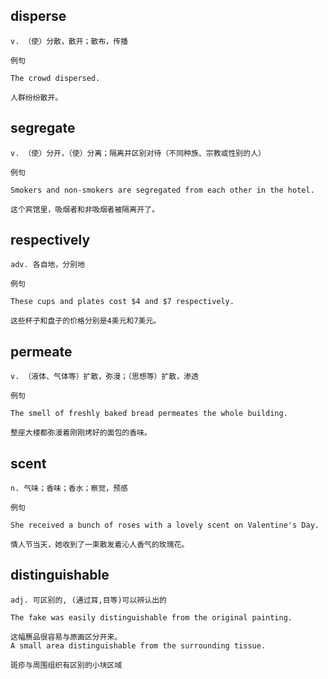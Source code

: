 ## disperse
```
v. （使）分散，散开；散布，传播

例句

The crowd dispersed.

人群纷纷散开。
```
## segregate
```
v. （使）分开，（使）分离；隔离并区别对待（不同种族、宗教或性别的人）

例句

Smokers and non-smokers are segregated from each other in the hotel.

这个宾馆里，吸烟者和非吸烟者被隔离开了。
```
## respectively
```
adv. 各自地，分别地

例句

These cups and plates cost $4 and $7 respectively.

这些杯子和盘子的价格分别是4美元和7美元。
```
## permeate
```
v. （液体、气体等）扩散，弥漫；（思想等）扩散，渗透

例句

The smell of freshly baked bread permeates the whole building.

整座大楼都弥漫着刚刚烤好的面包的香味。
```
## scent
```
n. 气味；香味；香水；察觉，预感

例句

She received a bunch of roses with a lovely scent on Valentine's Day.

情人节当天，她收到了一束散发着沁人香气的玫瑰花。
```
## distinguishable
```
adj. 可区别的, (通过耳,目等)可以辨认出的

The fake was easily distinguishable from the original painting.

这幅赝品很容易与原画区分开来。
A small area distinguishable from the surrounding tissue.

斑疹与周围组织有区别的小块区域
```